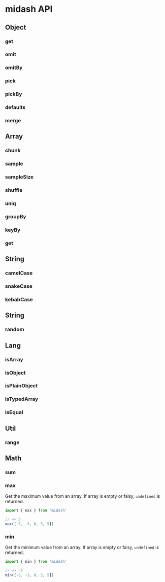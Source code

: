 # midash API

## Object

### get
### omit
### omitBy
### pick
### pickBy
### defaults
### merge

## Array

### chunk
### sample
### sampleSize
### shuffle
### uniq
### groupBy
### keyBy
### get

## String

### camelCase
### snakeCase
### kebabCase

## String

### random

## Lang

### isArray
### isObject
### isPlainObject
### isTypedArray
### isEqual

## Util

### range

## Math

### sum

### max

Get the maximum value from an array. If array is empty or falsy, `undefined` is returned.

``` js
import { max } from 'midash'

// => 5
max([-5, -3, 0, 3, 5])
```

### min

Get the minimum value from an array. If array is empty or falsy, `undefined` is returned.

``` js
import { min } from 'midash'

// => -5
min([-5, -3, 0, 3, 5])
```